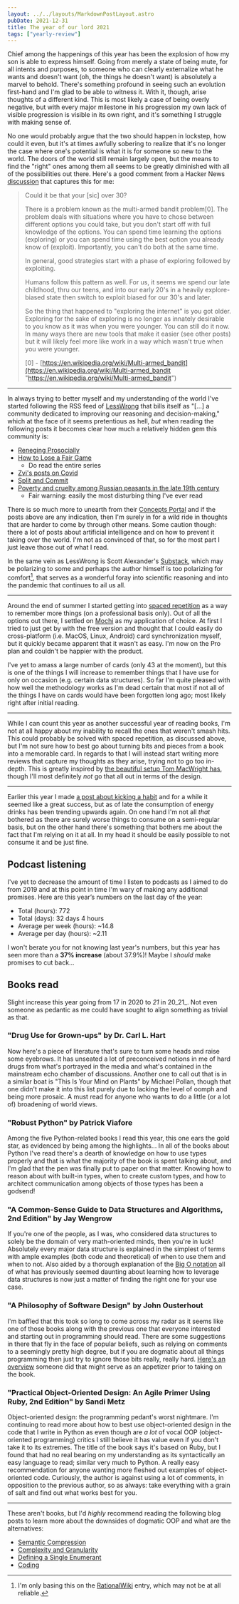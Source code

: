 ```yaml
---
layout: ../../layouts/MarkdownPostLayout.astro
pubDate: 2021-12-31
title: The year of our lord 2021
tags: ["yearly-review"]
---
```

Chief among the happenings of this year has been the explosion of how my son is able to express himself. Going from merely a state of being mute, for all intents and purposes, to someone who can clearly externalize what he wants and doesn't want (oh, the things he doesn't want) is absolutely a marvel to behold. There's something profound in seeing such an evolution first-hand and I'm glad to be able to witness it. With it, though, arise thoughts of a different kind. This is most likely a case of being overly negative, but with every major milestone in his progression my own lack of visible progression is visible in its own right, and it's something I struggle with making sense of.

No one would probably argue that the two should happen in lockstep, how could it even, but it's at times awfully sobering to realize that it's no longer the case where one's potential is what it is for someone so new to the world. The doors of the world still remain largely open, but the means to find the "right" ones among them all seems to be greatly diminished with all of the possibilities out there. Here's a good comment from a Hacker News [discussion](https://news.ycombinator.com/item?id=28976069 "Ask HN: Whatever happened to exploring the internet?") that captures this for me:

> Could it be that your \[sic\] over 30?
>
> There is a problem known as the multi-armed bandit problem\[0\]. The problem deals with situations where you have to chose between different options you could take, but you don't start off with full knowledge of the options. You can spend time learning the options (exploring) or you can spend time using the best option you already know of (exploit). Importantly, you can't do both at the same time.
>
> In general, good strategies start with a phase of exploring followed by exploiting.
>
> Humans follow this pattern as well. For us, it seems we spend our late childhood, thru our teens, and into our early 20's in a heavily explore-biased state then switch to exploit biased for our 30's and later.
>
> So the thing that happened to "exploring the internet" is you got older. Exploring for the sake of exploring is no longer as innately desirable to you know as it was when you were younger. You can still do it now. In many ways there are new tools that make it easier (see other posts) but it will likely feel more like work in a way which wasn't true when you were younger.
>
> \[0\] - [https://en.wikipedia.org/wiki/Multi-armed_bandit](https://en.wikipedia.org/wiki/Multi-armed_bandit "https://en.wikipedia.org/wiki/Multi-armed_bandit")

***

In always trying to better myself and my understanding of the world I've started following the RSS feed of [LessWrong](https://www.lesswrong.com/ "LessWrong") that bills itself as "\[...\] a community dedicated to improving our reasoning and decision-making," which at the face of it seems pretentious as hell, _but_ when reading the following posts it becomes clear how much a relatively hidden gem this community is:

* [Reneging Prosocially](https://www.lesswrong.com/posts/sjRG35aq5fosJ6mdG/reneging-prosocially "Reneging Prosocially")
* [How to Lose a Fair Game](https://www.lesswrong.com/posts/fiPNjEGDbxy4mdhhT/how-to-lose-a-fair-game "How to Lose a Fair Game")
  * Do read the entire series
* [Zvi's posts on Covid](https://www.lesswrong.com/users/zvi)
* [Split and Commit](https://www.lesswrong.com/posts/t2LGSDwT7zSnAGybG/split-and-commit "Split and Commit")
* [Poverty and cruelty among Russian peasants in the late 19th century](https://www.lesswrong.com/posts/mhA4vkeaRn9cpxkag/the-bonds-of-family-and-community-poverty-and-cruelty-among "The bonds of family and community: Poverty and cruelty among Russian peasants in the late 19th century")
  * Fair warning: easily the most disturbing thing I've ever read

There is so much more to unearth from their [Concepts Portal](https://www.lesswrong.com/tags/all "Concepts Portal - LessWrong") and if the posts above are any indication, then I'm surely in for a wild ride in thoughts that are harder to come by through other means. Some caution though: there a lot of posts about artificial intelligence and on how to prevent it taking over the world. I'm not as convinced of that, so for the most part I just leave those out of what I read.

In the same vein as LessWrong is Scott Alexander's [Substack](https://astralcodexten.substack.com/ "Astral Codex Ten"), which may be polarizing to some and perhaps the author himself is too polarizing for comfort[^1], that serves as a wonderful foray into scientific reasoning and into the pandemic that continues to ail us all.

***

Around the end of summer I started getting into [spaced repetition](https://ncase.me/remember/ "Nicky Case - How To Remember Anything Forever-ish") as a way to remember more things (on a professional basis only). Out of all the options out there, I settled on [Mochi](https://mochi.cards/ "Mochi - Spaced repetition made easy") as my application of choice. At first I tried to just get by with the free version and thought that I could easily do cross-platform (i.e. MacOS, Linux, Android) card synchronization myself, but it quickly became apparent that it wasn't as easy. I'm now on the Pro plan and couldn't be happier with the product.

I've yet to amass a large number of cards (only 43 at the moment), but this is one of the things I will increase to remember things that I have use for only on occasion (e.g. certain data structures). So far I'm quite pleased with how well the methodology works as I'm dead certain that most if not all of the things I have on cards would have been forgotten long ago; most likely right after initial reading.

***

While I can count this year as another successful year of reading books, I'm not at all happy about my inability to recall the ones that weren't smash hits. This could probably be solved with spaced repetition, as discussed above, but I'm not sure how to best go about turning bits and pieces from a book into a memorable card. In regards to that I will instead start writing more reviews that capture my thoughts as they arise, trying not to go too in-depth. This is greatly inspired by [the beautiful setup Tom MacWright has](https://macwright.com/reading/ "Tom MacWright reading list"), though I'll most definitely _not_ go that all out in terms of the design.

***

Earlier this year I made [a post about kicking a habit](https://usrme.xyz/posts/a-habit-almost-a-year-in/ "Üllar Maasik - A habit (almost) a year in") and for a while it seemed like a great success, but as of late the consumption of energy drinks has been trending upwards again. On one hand I'm not all _that_ bothered as there are surely worse things to consume on a semi-regular basis, but on the other hand there's something that bothers me about the fact that I'm relying on it at all. In my head it should be easily possible to not consume it and be just fine.

## Podcast listening

I've yet to decrease the amount of time I listen to podcasts as I aimed to do from 2019 and at this point in time I'm wary of making any additional promises. Here are this year’s numbers on the last day of the year:

* Total (hours): 772
* Total (days): 32 days 4 hours
* Average per week (hours): \~14.8
* Average per day (hours): \~2.11

I won't berate you for not knowing last year's numbers, but this year has seen more than a **37% increase** (about 37.9%)! Maybe I _should_ make promises to cut back...

## Books read

Slight increase this year going from 17 in 2020 to _21_ in 20_21_. Not even someone as pedantic as me could have sought to align something as trivial as that.

### "Drug Use for Grown-ups" by Dr. Carl L. Hart

Now here's a piece of literature that's sure to turn some heads and raise some eyebrows. It has unseated a lot of preconceived notions in me of hard drugs from what's portrayed in the media and what's contained in the mainstream echo chamber of discussions. Another one to call out that is in a similar boat is "This Is Your Mind on Plants" by Michael Pollan, though that one didn't make it into this list purely due to lacking the level of oomph and being more prosaic. A must read for anyone who wants to do a little (or a lot of) broadening of world views.

### "Robust Python" by Patrick Viafore

Among the five Python-related books I read this year, this one ears the gold star, as evidenced by being among the highlights... In all of the books about Python I've read there's a dearth of knowledge on how to use types properly and that is what the majority of the book is spent talking about, and I'm glad that the pen was finally put to paper on that matter. Knowing how to reason about with built-in types, when to create custom types, and how to architect communication among objects of those types has been a godsend!

### "A Common-Sense Guide to Data Structures and Algorithms, 2nd Edition" by Jay Wengrow

If you're one of the people, as I was, who considered data structures to solely be the domain of very math-oriented minds, then you're in luck! Absolutely every major data structure is explained in the simplest of terms with ample examples (both code and theoretical) of when to use them and when to not. Also aided by a thorough explanation of the [Big O notation](https://en.wikipedia.org/wiki/Big_O_notation "Big O notation - Wikipedia") all of what has previously seemed daunting about learning how to leverage data structures is now just a matter of finding the right one for your use case.

### "A Philosophy of Software Design" by John Ousterhout

I'm baffled that this took so long to come across my radar as it seems like one of those books along with the previous one that everyone interested and starting out in programming should read. There are some suggestions in there that fly in the face of popular beliefs, such as relying on comments to a seemingly pretty high degree, but if you are dogmatic about all things programming then just try to ignore those bits really, really hard. [Here's an overview](https://www.enginarslan.com/posts/a-philosophy-of-software-design "Engin Arslan - A Philosophy of Software Design: It is All About Complexity") someone did that might serve as an appetizer prior to taking on the book.

### "Practical Object-Oriented Design: An Agile Primer Using Ruby, 2nd Edition" by Sandi Metz

Object-oriented design: the programming pedant's worst nightmare. I'm continuing to read more about how to best use object-oriented design in the code that I write in Python as even though are _a lot_ of vocal OOP (object-oriented programming) critics I still believe it has value even if you don't take it to its extremes. The title of the book says it's based on Ruby, but I found that had no real bearing on my understanding as its syntactically an easy language to read; similar very much to Python. A really easy recommendation for anyone wanting more fleshed out examples of object-oriented code. Curiously, the author is against using a lot of comments, in opposition to the previous author, so as always: take everything with a grain of salt and find out what works best for you.

***

These aren't books, but I'd _highly_ recommend reading the following blog posts to learn more about the downsides of dogmatic OOP and what are the alternatives:

* [Semantic Compression](https://caseymuratori.com/blog_0015 "Casey Muratori - Semantic Compression")
* [Complexity and Granularity](https://caseymuratori.com/blog_0016 "Casey Muratori - Complexity and Granularity")
* [Defining a Single Enumerant](https://caseymuratori.com/blog_0017 "Casey Muratori - Defining a Single Enumerant")
* [Coding](https://www.scattered-thoughts.net/writing/coding/ "Jamie Brandon - Coding")

[^1]: I'm only basing this on the [RationalWiki](https://rationalwiki.org/wiki/Scott_Alexander "Scott Alexander - RationalWiki") entry, which may not be at all reliable.
